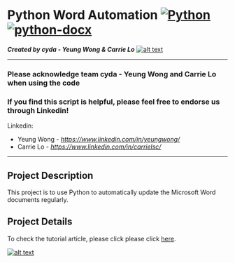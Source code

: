 # Python Word Automation [![Python](https://img.shields.io/badge/Program-Python-BLUE)](https://blog.cyda.hk/) [![python-docx](https://img.shields.io/badge/Package-pptx-GREEN)](https://blog.cyda.hk/)
*<b>Created by cyda - Yeung Wong & Carrie Lo</b>*
[![alt text](https://2.bp.blogspot.com/-JDCofS2Pvic/WxQCv_XstyI/AAAAAAAAABM/rWHKnG4ItnMULgmO_tWAuGTNL6kAexJlACK4BGAYYCw/s1000/tight%2Bbanner.png)](https://blog.cyda.hk/)

---------------------------------------------------------------------------------------------
### Please acknowledge <b>team cyda - Yeung Wong and Carrie Lo</b> when using the code

### If you find this script is helpful, please feel free to endorse us through Linkedin!
Linkedin:

* Yeung Wong - *https://www.linkedin.com/in/yeungwong/*
* Carrie Lo - *https://www.linkedin.com/in/carrielsc/*
---------------------------------------------------------------------------------------------
## Project Description
This project is to use Python to automatically update the Microsoft Word documents regularly.

## Project Details
To check the tutorial article, please click please click [here](https://pub.towardsai.net/use-python-to-update-word-report-9a4da6c74e1f?sk=8f6648eb9285e5c13d70678704c6347f).

[![alt text](https://miro.medium.com/v2/resize:fit:1100/format:webp/1*Q5R55WBwqSKr87CuV4QiuQ.jpeg)](https://pub.towardsai.net/use-python-to-update-word-report-9a4da6c74e1f?sk=8f6648eb9285e5c13d70678704c6347f)
